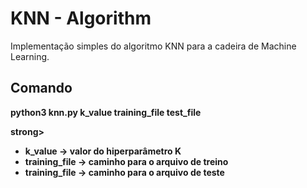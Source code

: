 <h1>KNN - Algorithm</h1>

<p>Implementação simples do algoritmo KNN para a cadeira de Machine Learning.</p>

<h2>Comando</h2>

<p><strong>python3 knn.py k_value training_file test_file</p>strong></p>
<ul>
	<li>k_value -> valor do hiperparâmetro K</li>
	<li>training_file -> caminho para o arquivo de treino</li>
	<li>training_file -> caminho para o arquivo de teste</li>
</ul>
